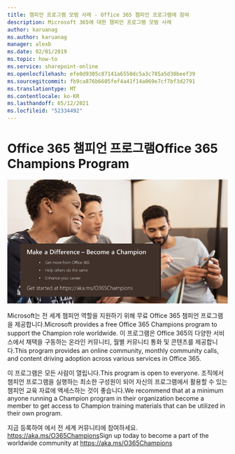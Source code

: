```yaml
---
title: 챔피언 프로그램 모범 사례 - Office 365 챔피언 프로그램에 참여
description: Microsoft 365에 대한 챔피언 프로그램 모범 사례
author: karuanag
ms.author: karuanag
manager: alexb
ms.date: 02/01/2019
ms.topic: how-to
ms.service: sharepoint-online
ms.openlocfilehash: efe0d9305c87141a6550dc5a3c785a5d38beef39
ms.sourcegitcommit: fb9ca876b6605fef4a41f14a069e7cf7bf3d2791
ms.translationtype: MT
ms.contentlocale: ko-KR
ms.lasthandoff: 05/12/2021
ms.locfileid: "52334492"
---
```

# <a name="office-365-champions-program"></a><span data-ttu-id="f2eae-103">Office 365 챔피언 프로그램</span><span class="sxs-lookup"><span data-stu-id="f2eae-103">Office 365 Champions Program</span></span> 

![차이를 챔피언이 되기](media/makeadifference.png)

<span data-ttu-id="f2eae-105">Microsoft는 전 세계 챔피언 역할을 지원하기 위해 무료 Office 365 챔피언 프로그램을 제공합니다.</span><span class="sxs-lookup"><span data-stu-id="f2eae-105">Microsoft provides a free Office 365 Champions program to support the Champion role worldwide.</span></span>  <span data-ttu-id="f2eae-106">이 프로그램은 Office 365의 다양한 서비스에서 채택을 구동하는 온라인 커뮤니티, 월별 커뮤니티 통화 및 콘텐츠를 제공합니다.</span><span class="sxs-lookup"><span data-stu-id="f2eae-106">This program provides an online community, monthly community calls, and content driving adoption across various services in Office 365.</span></span>

<span data-ttu-id="f2eae-107">이 프로그램은 모든 사람이 열립니다.</span><span class="sxs-lookup"><span data-stu-id="f2eae-107">This program is open to everyone.</span></span>  <span data-ttu-id="f2eae-108">조직에서 챔피언 프로그램을 실행하는 최소한 구성원이 되어 자신의 프로그램에서 활용할 수 있는 챔피언 교육 자료에 액세스하는 것이 좋습니다.</span><span class="sxs-lookup"><span data-stu-id="f2eae-108">We recommend that at a minimum anyone running a Champion program in their organization become a member to get access to Champion training materials that can be utilized in their own program.</span></span> 

<span data-ttu-id="f2eae-109">지금 등록하여 에서 전 세계 커뮤니티에 참여하세요. https://aka.ms/O365Champions</span><span class="sxs-lookup"><span data-stu-id="f2eae-109">Sign up today to become a part of the worldwide community at https://aka.ms/O365Champions</span></span>  
